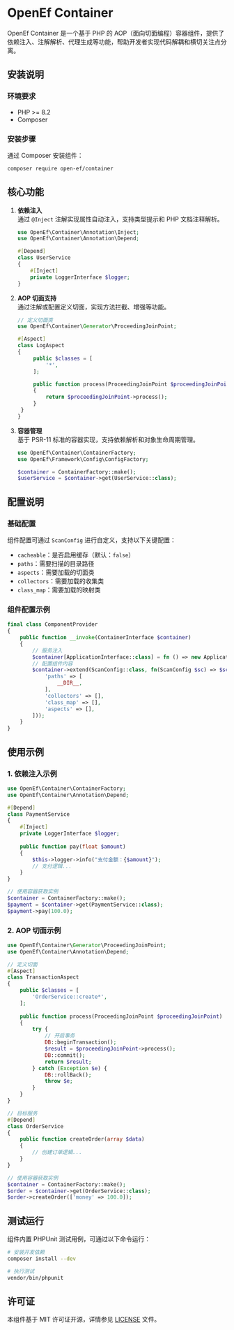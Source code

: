# OpenEf Container

OpenEf Container 是一个基于 PHP 的 AOP（面向切面编程）容器组件，提供了依赖注入、注解解析、代理生成等功能，帮助开发者实现代码解耦和横切关注点分离。


## 安装说明

### 环境要求
- PHP >= 8.2
- Composer

### 安装步骤
通过 Composer 安装组件：
```bash
composer require open-ef/container
```

## 核心功能

1. **依赖注入**  
   通过 `@Inject` 注解实现属性自动注入，支持类型提示和 PHP 文档注释解析。

   ```php
   use OpenEf\Container\Annotation\Inject;
   use OpenEf\Container\Annotation\Depend;

   #[Depend]
   class UserService
   {
       #[Inject]
       private LoggerInterface $logger;
   }
   ```

2. **AOP 切面支持**  
   通过注解或配置定义切面，实现方法拦截、增强等功能。

   ```php
   // 定义切面类
   use OpenEf\Container\Generator\ProceedingJoinPoint;
   
   #[Aspect]
   class LogAspect
   {
        public $classes = [
            '*',
        ];

        public function process(ProceedingJoinPoint $proceedingJoinPoint)
        {
            return $proceedingJoinPoint->process();
        }
    }
   }
   ```

3. **容器管理**  
   基于 PSR-11 标准的容器实现，支持依赖解析和对象生命周期管理。

   ```php
   use OpenEf\Container\ContainerFactory;
   use OpenEf\Framework\Config\ConfigFactory;

   $container = ContainerFactory::make();
   $userService = $container->get(UserService::class);
   ```


## 配置说明

### 基础配置
组件配置可通过 `ScanConfig` 进行自定义，支持以下关键配置：

- `cacheable`：是否启用缓存（默认：`false`）
- `paths`：需要扫描的目录路径
- `aspects`：需要加载的切面类
- `collectors`：需要加载的收集类
- `class_map`：需要加载的映射类

### 组件配置示例
```php
final class ComponentProvider
{
    public function __invoke(ContainerInterface $container)
    {
        // 服务注入
        $container[ApplicationInterface::class] = fn () => new Application();
        // 配置组件内容
        $container->extend(ScanConfig::class, fn(ScanConfig $sc) => $sc->merge([
            'paths' => [
                __DIR__,
            ],
            'collectors' => [],
            'class_map' => [],
            'aspects' => [],
        ]));
    }
}
```

## 使用示例

### 1. 依赖注入示例
```php
use OpenEf\Container\ContainerFactory;
use OpenEf\Container\Annotation\Depend;

#[Depend]
class PaymentService
{
    #[Inject]
    private LoggerInterface $logger;
    
    public function pay(float $amount)
    {
        $this->logger->info("支付金额：{$amount}");
        // 支付逻辑...
    }
}

// 使用容器获取实例
$container = ContainerFactory::make();
$payment = $container->get(PaymentService::class);
$payment->pay(100.0);
```

### 2. AOP 切面示例
```php
use OpenEf\Container\Generator\ProceedingJoinPoint;
use OpenEf\Container\Annotation\Depend;

// 定义切面
#[Aspect]
class TransactionAspect
{
    public $classes = [
        'OrderService::create*',
    ];
    
    public function process(ProceedingJoinPoint $proceedingJoinPoint)
    {
        try {
            // 开启事务
            DB::beginTransaction();
            $result = $proceedingJoinPoint->process();
            DB::commit();
            return $result;
        } catch (Exception $e) {
            DB::rollBack();
            throw $e;
        }
    }
}

// 目标服务
#[Depend]
class OrderService
{
    public function createOrder(array $data)
    {
        // 创建订单逻辑...
    }
}

// 使用容器获取实例
$container = ContainerFactory::make();
$order = $container->get(OrderService::class);
$order->createOrder(['money' => 100.0]);
```


## 测试运行

组件内置 PHPUnit 测试用例，可通过以下命令运行：
```bash
# 安装开发依赖
composer install --dev

# 执行测试
vendor/bin/phpunit
```


## 许可证
本组件基于 MIT 许可证开源，详情参见 [LICENSE](LICENSE) 文件。
